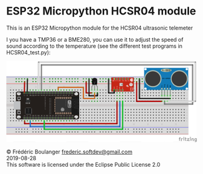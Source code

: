 # ESP32 Micropython HCSR04 module
This is an ESP32 Micropython module for the HCSR04 ultrasonic telemeter

I you have a TMP36 or a BME280, you can use it to adjust the speed of sound according to the temperature (see the different test programs in HCSR04_test.py):

<img width="640" src="Example_bb.png"/>

© Frédéric Boulanger <frederic.softdev@gmail.com>  
2019-08-28  
This software is licensed under the Eclipse Public License 2.0
